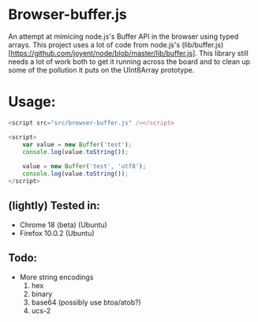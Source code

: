 # Browser-buffer.js
An attempt at mimicing node.js's Buffer API in the browser using typed arrays. This project uses a lot of code from node.js's (lib/buffer.js)[https://github.com/joyent/node/blob/master/lib/buffer.js]. This library still needs a lot of work both to get it running across the board and to clean up some of the pollution it puts on the UInt8Array prototype.

# Usage:
```javascript
<script src="src/browser-buffer.js" /></script>

<script>
	var value = new Buffer('test');
	console.log(value.toString());
	
	value = new Buffer('test', 'utf8');
	console.log(value.toString());
</script>
```

## (lightly) Tested in:
* Chrome 18 (beta) (Ubuntu)
* Firefox 10.0.2 (Ubuntu)

## Todo:
* More string encodings
    1. hex
    2. binary
    3. base64 (possibly use btoa/atob?)
    4. ucs-2
